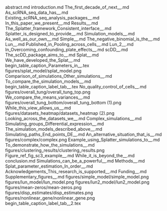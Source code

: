 abstract.md
introduction.md
The_first_decade_of_next__.md
As_scRNA_seq_data_has__.md
Existing_scRNA_seq_analysis_packages__.md
In_this_paper_we_present__.md
Results__.md
The_Splatter_framework_Consistent_interface__.md
Splatter_is_designed_to_provide__.md
Simulation_models__.md
As_well_as_our_own__.md
Simple__.md
The_negative_binomial_is_the__.md
Lun__.md
Published_in_Pooling_across_cells__.md
Lun_2__.md
In_Overcoming_confounding_plate_effects__.md
scDD__.md
The_scDD_package_aims_to__.md
Splat__.md
We_have_developed_the_Splat__.md
begin_table_caption_Parameters_in__.tex
figures/splat_model/splat_model.png
Comparison_of_simulations_Other_simulations__.md
To_compare_the_simulation_models__.md
begin_table_caption_label_tab__.tex
No_quality_control_of_cells__.md
figures/overall_tung/overall_tung_top.png
We_compare_the_means_variances__.md
figures/overall_tung_bottom/overall_tung_bottom (1).png
While_this_view_allows_us__.md
figures/datasets_heatmap/datasets_heatmap (2).png
Looking_across_the_datasets_we__.md
Complex_simulations__.md
Simulating_groups_Differential_expression__.md
The_simulation_models_described_above__.md
Simulating_paths_End_points_DE__.md
An_alternative_situation_that_is__.md
figures/complex/complex.png
Example_using_Splatter_simulations_to__.md
To_demonstrate_how_the_simulations__.md
figures/clustering_results/clustering_results.png
Figure_ref_fig_sc3_example__.md
While_it_is_beyond_the__.md
conclusion.md
Simulations_can_be_a_powerful__.md
Methods__.md
Splat_parameter_estimation_In_order__.md
Acknowledgements_This_research_is_supported__.md
Funding__.md
Supplementary_figures__.md
figures/simple_model/simple_model.png
figures/lun_model/lun_model.png
figures/lun2_model/lun2_model.png
figures/mean-zeros/mean-zeros.png
figures/disp_estimates/disp_estimates.png
figures/nonlinear_gene/nonlinear_gene.png
begin_table_caption_label_tab__2.tex